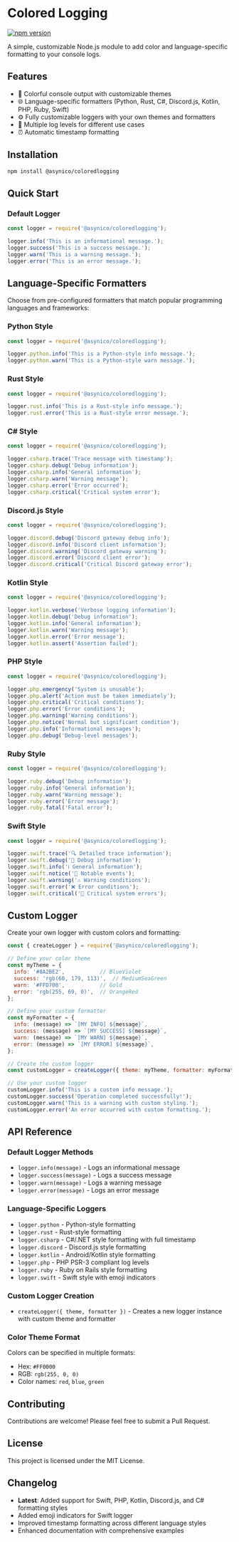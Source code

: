 # Colored Logging

[![npm version](https://badge.fury.io/js/@asynico%2Fcoloredlogging.svg)](https://badge.fury.io/js/@asynico%2Fcoloredlogging)

A simple, customizable Node.js module to add color and language-specific formatting to your console logs.

## Features

- 🎨 Colorful console output with customizable themes
- 🌐 Language-specific formatters (Python, Rust, C#, Discord.js, Kotlin, PHP, Ruby, Swift)
- ⚙️ Fully customizable loggers with your own themes and formatters
- 📝 Multiple log levels for different use cases
- ⏰ Automatic timestamp formatting

## Installation

```bash
npm install @asynico/coloredlogging
```

## Quick Start

### Default Logger

```javascript
const logger = require('@asynico/coloredlogging');

logger.info('This is an informational message.');
logger.success('This is a success message.');
logger.warn('This is a warning message.');
logger.error('This is an error message.');
```

## Language-Specific Formatters

Choose from pre-configured formatters that match popular programming languages and frameworks:

### Python Style
```javascript
const logger = require('@asynico/coloredlogging');

logger.python.info('This is a Python-style info message.');
logger.python.warn('This is a Python-style warn message.');
```

### Rust Style
```javascript
const logger = require('@asynico/coloredlogging');

logger.rust.info('This is a Rust-style info message.');
logger.rust.error('This is a Rust-style error message.');
```

### C# Style
```javascript
const logger = require('@asynico/coloredlogging');

logger.csharp.trace('Trace message with timestamp');
logger.csharp.debug('Debug information');
logger.csharp.info('General information');
logger.csharp.warn('Warning message');
logger.csharp.error('Error occurred');
logger.csharp.critical('Critical system error');
```

### Discord.js Style
```javascript
const logger = require('@asynico/coloredlogging');

logger.discord.debug('Discord gateway debug info');
logger.discord.info('Discord client information');
logger.discord.warning('Discord gateway warning');
logger.discord.error('Discord client error');
logger.discord.critical('Critical Discord gateway error');
```

### Kotlin Style
```javascript
const logger = require('@asynico/coloredlogging');

logger.kotlin.verbose('Verbose logging information');
logger.kotlin.debug('Debug information');
logger.kotlin.info('General information');
logger.kotlin.warn('Warning message');
logger.kotlin.error('Error message');
logger.kotlin.assert('Assertion failed');
```

### PHP Style
```javascript
const logger = require('@asynico/coloredlogging');

logger.php.emergency('System is unusable');
logger.php.alert('Action must be taken immediately');
logger.php.critical('Critical conditions');
logger.php.error('Error conditions');
logger.php.warning('Warning conditions');
logger.php.notice('Normal but significant condition');
logger.php.info('Informational messages');
logger.php.debug('Debug-level messages');
```

### Ruby Style
```javascript
const logger = require('@asynico/coloredlogging');

logger.ruby.debug('Debug information');
logger.ruby.info('General information');
logger.ruby.warn('Warning message');
logger.ruby.error('Error message');
logger.ruby.fatal('Fatal error');
```

### Swift Style
```javascript
const logger = require('@asynico/coloredlogging');

logger.swift.trace('🔍 Detailed trace information');
logger.swift.debug('🐛 Debug information');
logger.swift.info('ℹ️ General information');
logger.swift.notice('📝 Notable events');
logger.swift.warning('⚠️ Warning conditions');
logger.swift.error('❌ Error conditions');
logger.swift.critical('🚨 Critical system errors');
```

## Custom Logger

Create your own logger with custom colors and formatting:

```javascript
const { createLogger } = require('@asynico/coloredlogging');

// Define your color theme
const myTheme = {
  info: '#8A2BE2',           // BlueViolet
  success: 'rgb(60, 179, 113)',  // MediumSeaGreen
  warn: '#FFD700',           // Gold
  error: 'rgb(255, 69, 0)',  // OrangeRed
};

// Define your custom formatter
const myFormatter = {
  info: (message) => `[MY INFO] ${message}`,
  success: (message) => `[MY SUCCESS] ${message}`,
  warn: (message) => `[MY WARN] ${message}`,
  error: (message) => `[MY ERROR] ${message}`,
};

// Create the custom logger
const customLogger = createLogger({ theme: myTheme, formatter: myFormatter });

// Use your custom logger
customLogger.info('This is a custom info message.');
customLogger.success('Operation completed successfully!');
customLogger.warn('This is a warning with custom styling.');
customLogger.error('An error occurred with custom formatting.');
```

## API Reference

### Default Logger Methods
- `logger.info(message)` - Logs an informational message
- `logger.success(message)` - Logs a success message
- `logger.warn(message)` - Logs a warning message
- `logger.error(message)` - Logs an error message

### Language-Specific Loggers
- `logger.python` - Python-style formatting
- `logger.rust` - Rust-style formatting
- `logger.csharp` - C#/.NET style formatting with full timestamp
- `logger.discord` - Discord.js style formatting
- `logger.kotlin` - Android/Kotlin style formatting
- `logger.php` - PHP PSR-3 compliant log levels
- `logger.ruby` - Ruby on Rails style formatting
- `logger.swift` - Swift style with emoji indicators

### Custom Logger Creation
- `createLogger({ theme, formatter })` - Creates a new logger instance with custom theme and formatter

### Color Theme Format
Colors can be specified in multiple formats:
- Hex: `#FF0000`
- RGB: `rgb(255, 0, 0)`
- Color names: `red`, `blue`, `green`

## Contributing

Contributions are welcome! Please feel free to submit a Pull Request.

## License

This project is licensed under the MIT License.

## Changelog

- **Latest**: Added support for Swift, PHP, Kotlin, Discord.js, and C# formatting styles
- Added emoji indicators for Swift logger
- Improved timestamp formatting across different language styles
- Enhanced documentation with comprehensive examples

